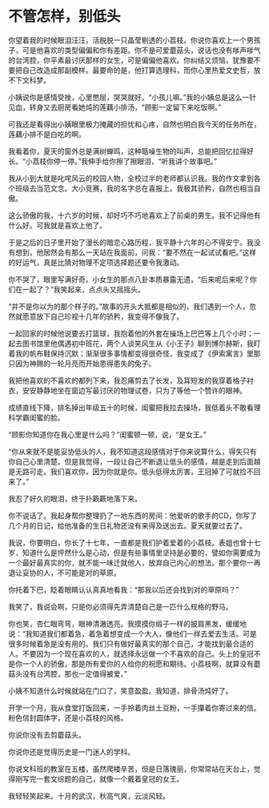 # 不管怎样，别低头

你望着我的时候眼泪汪汪，活脱脱一只晶莹剔透的小荔枝。你说你喜欢上一个男孩子，可是他喜欢的类型偏偏和你有差距。你不是可爱蘑菇头，说话也没有嗲声嗲气的台湾腔，你平素最讨厌那样的女生，可是偏偏他喜欢。你纠结又烦恼，犹豫要不要把自己改造成那副模样。最要命的是，他打算选理科，而你心里热爱文史哲，放不下文科梦。 

小姨说你是感情受挫，心里憋屈，哭哭就好。“小孩儿嘛。”我的小姨总是这么一针见血，转身又去厨房看她炖的莲藕小排汤，“顾影一定留下来吃饭啊。” 

可我还是看得出小姨眼里极力掩藏的担忧和心疼，自然也明白我今天的任务所在，莲藕小排不是白吃的啊。 

我看着你，夏天的窗外总是满树蝉鸣，这种聒噪生物的叫声，总能把回忆拉得好长。“小荔枝你停一停。”我伸手给你擦了擦眼泪，“听我讲个故事吧。” 

我从小到大就是叱咤风云的校园人物，全校过半的老师都认识我。我的作文拿到各个班级去当范文念。大小竞赛，我的名字总在喜报上。我极其骄矜，自然也相当自傲。 

这么骄傲的我，十六岁的时候，却好巧不巧地喜欢上了前桌的男生。我不记得他有什么好。可我就是喜欢上他了。 

于是之后的日子里开始了漫长的暗恋心路历程，我平静十六年的心不得安宁。我没有想到，他居然会有那么一天站在我面前，问我：“要不然在一起试试看吧。”这样的好运气，真是比猜对物理不定项选择题还要令我激动。 

你不哭了，眼里写满好奇。小女生的那点八卦本质暴露无遗，“后来呢后来呢？你们在一起了？”我笑起来，点点头又摇摇头。 

“并不是你以为的那个样子的。”故事的开头大抵都是相似的，我们遇到一个人，忽然就愿意放下自己珍视十几年的骄矜，我变得不像我了。 

一起回家的时候他说要去打篮球，我抱着他的外套在操场上巴巴等上几个小时；一起去图书馆里他偶遇初中班花，两个人谈笑风生从《小王子》聊到博尔赫斯，我盯着我的帆布鞋保持沉默；渐渐很多事情都变得很奇怪，我变成了《伊索寓言》里那只因为神赐的一轮月亮而开始患得患失的兔子。 

我把他喜欢的不喜欢的都列下来，我忍痛剪去了长发，及耳短发的我穿着格子衬衣，安安静静地坐在窗边写最讨厌的物理试卷，只为了等他一个赞许的眼神。 

成绩直线下降，排名掉出年级五十的时候，闺蜜把我拉去操场，我低着头不敢看理科学霸闺蜜的脸。 

“顾影你知道你在我心里是什么吗？”闺蜜顿一顿，说，“是女王。” 

“你从来就不是能妥协低头的人，我不知道这段感情对于你来说算什么，得失只有你自己心里清楚。但是我觉得，一段让自己不断退让低头的感情，越是走到后面越是无路可走。我们喜欢你，因为你就是你。低头低得太厉害，王冠掉了可就捡不回来了。” 

我忍了好久的眼泪，终于扑簌簌地落下来。 

你不说话了。我起身帮你整理扔了一地东西的房间：他爱听的歌手的CD，你写了几个月的日记，给他准备的生日礼物还没有来得及送出去。夏天就要过去了。 

我说，你要明白，你长了十七年，一直都是我们护着爱着的小荔枝。表姐也曾十七岁，知道什么是怦然什么是心动，但是有些事情里坚持是必要的，譬如你需要成为一个最好最真实的你，就不能一味迁就他人，放弃自己内心的想法。那个要你一再退让妥协的人，不可能是对的草原。 

你托着下巴，眨着眼睛认认真真地看我：“那我以后还会找到对的草原吗？” 

我笑了，我说会啊，只是你必须得先弄清楚自己是一匹什么规格的野马。 

你也笑，杏仁眼弯弯，眼神清澈透亮。我摸摸你缎子一样的披肩黑发，缓缓地说：“我知道我们都着急，着急着想变成一个大人，像他们一样去爱去生活。可是很多时候着急是没有用的。我们只有做好最真实的那个自己，才能找到最合适的人。不要因为一个现在喜欢的人，就选择永远做一个不喜欢的自己。头上的皇冠不是你一个人的骄傲，那是所有爱你的人给你的祝愿和期待。小荔枝啊，就算没有蘑菇头没有台湾腔，那也一定值得被爱。” 

小姨不知道什么时候就站在门口了，笑意盈盈。我知道，排骨汤炖好了。 

开学一个月，我从食堂打饭回来，一手拎着肉丝土豆粉，一手攥着你寄过来的信。粉色信封圆体字，还是小荔枝的风格。 

你说你没有去剪蘑菇头。 

你说你还是觉得历史是一门迷人的学科。 

你说文科班的教室在五楼，虽然爬楼辛苦，但是日落瑰丽，你常常站在天台上，觉得刚写完一套文综题的自己，就像一个戴着皇冠的女王。 

我轻轻笑起来。十月的武汉，秋高气爽，云淡风轻。